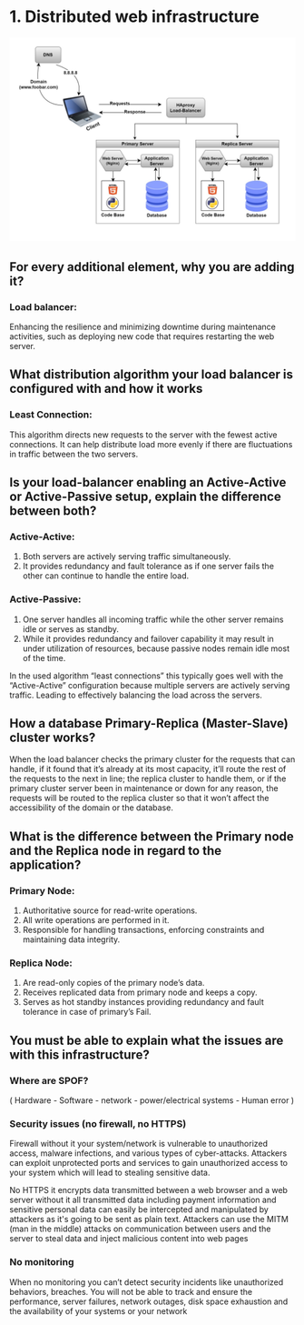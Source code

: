 # 1. Distributed web infrastructure

![1-distributed_web_infrastructure](1-distributed_web_infrastructure.jpg)

## For every additional element, why you are adding it?
### Load balancer:
Enhancing  the  resilience and minimizing  downtime during maintenance activities, such as deploying new code that requires restarting the web server.

## What distribution algorithm your load balancer is configured with and how it works
### Least Connection:
This algorithm directs new requests to the server with the fewest active connections. It can help distribute load more evenly if there are fluctuations in traffic between the two servers.

## Is your load-balancer enabling an Active-Active or Active-Passive setup, explain the difference between both?
### Active-Active:
1. Both servers are actively serving traffic simultaneously.
2. It provides redundancy and fault tolerance as if one server fails the other can continue to handle the entire load.
### Active-Passive:
1. One server handles all incoming traffic while the other server remains idle or serves as standby.
2. While it provides redundancy and failover capability it may result in under utilization of resources, because passive nodes remain idle most of the time.

In the used algorithm “least connections” this typically goes well with the
“Active-Active” configuration because multiple servers are actively serving traffic. Leading to effectively balancing the load across the servers.

## How a database Primary-Replica (Master-Slave) cluster works?
When the load balancer checks the primary cluster for the requests that can handle, if it found that it’s already at its most capacity, it’ll route the rest of the requests to the next in line; the replica cluster to handle them, or if the primary cluster server been in maintenance or down for any reason, the requests will be routed to the replica cluster so that it won’t affect the accessibility of the domain or the database.

## What is the difference between the Primary node and the Replica node in regard to the application?

### Primary Node:
1. Authoritative source for read-write operations.
2. All write operations are performed in it.
3. Responsible for handling transactions, enforcing constraints and maintaining data integrity.

### Replica Node:
1. Are read-only copies of the primary node’s data.
2. Receives replicated data from primary node and keeps a copy.
3. Serves as hot standby instances providing redundancy and fault tolerance in case of primary’s Fail.

## You must be able to explain what the issues are with this infrastructure?
### Where are SPOF?
( Hardware - Software - network - power/electrical systems - Human error )

### Security issues (no firewall, no HTTPS)
Firewall without it your system/network is vulnerable to unauthorized access, malware infections, and various types of cyber-attacks. Attackers can exploit unprotected ports and services to gain unauthorized access to your system which will lead to stealing sensitive data.

No HTTPS it encrypts data transmitted between a web browser and a web server without it  all transmitted data including payment information and sensitive personal data can easily be intercepted and manipulated by attackers as it's going to be sent as plain text. Attackers can use the MITM (man in the middle) attacks on communication between users and the server to steal data and inject malicious content into web pages

### No monitoring
When no monitoring you can’t detect security incidents like unauthorized behaviors, breaches. You will not be able to track and ensure the performance, server failures, network outages, disk space exhaustion and the availability of your systems or your network
